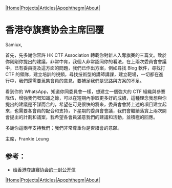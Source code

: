 |[Home](/README.md)|[Projects](/projects.md)|[Articles](/articles.md)|[Apophthegm](/apophthegm.md)|[About](/about.md)|

# 香港夺旗赛协会主席回覆

Samiux,

首先，先多謝你容許 HK CTF Association 轉載你對新人入奪旗賽的三篇文。致於你剛剛你提出的建議，非常中肯，我個人非常認同你的看法，在上兩次委員會會議中，已有委員提及這方面的問題，我們已作出方案，例如尋找 Blog 軟件，尋找打 CTF 的領隊，建立培訓的視頻，尋找技術型的講師講課，建立靶場，一切都在進行中，我們還需要蒐集會員的意見，要補足我們是思路與方案的不足。

看到你的 WhatsApp，知道你同委員會一樣，想建立一個強大的 CTF 組織與參賽隊伍，增強我們嘅知識之餘，可以在短期內爭取更多好的成績，這種理念我想與你提出的建議是不謀而合的，希望在可見很快的將來，委員會會將上述的項目建立起來，也需要各會員的配合和支持，下星期的委員會會議，我們會繼續落實上兩次開會提出的計劃和議案，我希望各會員滿意我們的建議和活動，並積極的回應。

多謝你這兩年支持我們；我們非常尊重你是否續會的意願。

主席，Frankie Leung   


## 参考：
- [给香港夺旗赛协会的一封公开信](/openletter2hkctf.md)  

|[Home](/README.md)|[Projects](/projects.md)|[Articles](/articles.md)|[Apophthegm](/apophthegm.md)|[About](/about.md)|
